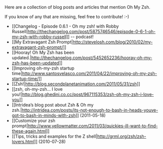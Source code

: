 Here are a collection of blog posts and articles that mention Oh My Zsh.

If you know of any that are missing, feel free to contribute! :-)

* [[Changelog - Episode 0.6.1 - Oh my zsh! with Robby Russell|http://thechangelog.com/post/5875746546/episode-0-6-1-oh-my-zsh-with-robby-russell]] -- podcast!
* [[My Extravagant Zsh Prompt|http://stevelosh.com/blog/2010/02/my-extravagant-zsh-prompt/]]
* [[Hooray! Oh My Zsh has been updated.|http://thechangelog.com/post/5452652236/hooray-oh-my-zsh-has-been-updated]]
* [[Improving oh-my-zsh startup time|http://www.santosvelasco.com/2011/04/22/improving-oh-my-zsh-startup-time/]]
* [[Zsh!|http://blog.secondplanetanimation.com/2011/05/31/zsh]]
* [[zsh, oh-my-zsh… I love you!|http://blog.ghedini.co.cc/post/967115353/zsh-oh-my-zsh-i-love-you]]
* [[Intridea’s blog post about Zsh & Oh my zsh.|http://intridea.com/posts/its-not-enough-to-bash-in-heads-youve-got-to-bash-in-minds-with-zsh]] (2011-05-18)
* [[Customize your zsh prompt|http://www.yellowmatter.com/2011/03/quickies-ill-want-to-find-these-again.html]]
* [[Tips, tricks and examples for the Z shell|http://grml.org/zsh/zsh-lovers.html]] (2010-07-28)